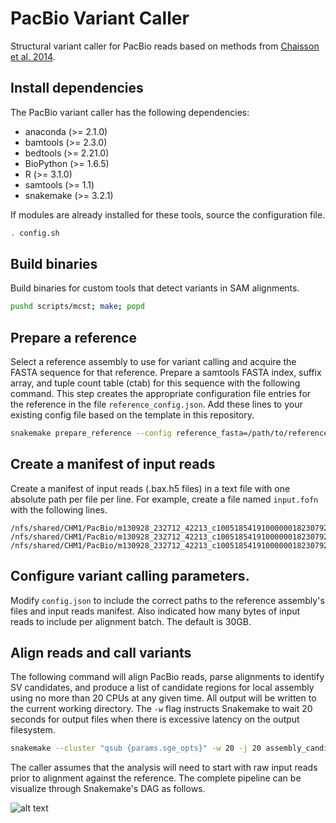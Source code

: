 # PacBio Variant Caller

Structural variant caller for PacBio reads based on methods from [Chaisson et
al. 2014](http://www.nature.com/nature/journal/vaop/ncurrent/full/nature13907.html).

## Install dependencies

The PacBio variant caller has the following dependencies:

  - anaconda (>= 2.1.0)
  - bamtools (>= 2.3.0)
  - bedtools (>= 2.21.0)
  - BioPython (>= 1.6.5)
  - R (>= 3.1.0)
  - samtools (>= 1.1)
  - snakemake (>= 3.2.1)

If modules are already installed for these tools, source the configuration file.

```bash
. config.sh
```

## Build binaries

Build binaries for custom tools that detect variants in SAM alignments.

```bash
pushd scripts/mcst; make; popd
```

## Prepare a reference

Select a reference assembly to use for variant calling and acquire the FASTA
sequence for that reference. Prepare a samtools FASTA index, suffix array, and
tuple count table (ctab) for this sequence with the following command. This step
creates the appropriate configuration file entries for the reference in the file
``reference_config.json``. Add these lines to your existing config file based on
the template in this repository.

```bash
snakemake prepare_reference --config reference_fasta=/path/to/reference.fasta
```

## Create a manifest of input reads

Create a manifest of input reads (.bax.h5 files) in a text file with one
absolute path per file per line. For example, create a file named `input.fofn`
with the following lines.

```
/nfs/shared/CHM1/PacBio/m130928_232712_42213_c100518541910000001823079209281310_s1_p0.1.bax.h5
/nfs/shared/CHM1/PacBio/m130928_232712_42213_c100518541910000001823079209281310_s1_p0.2.bax.h5
/nfs/shared/CHM1/PacBio/m130928_232712_42213_c100518541910000001823079209281310_s1_p0.3.bax.h5
```

## Configure variant calling parameters.

Modify `config.json` to include the correct paths to the reference assembly's
files and input reads manifest. Also indicated how many bytes of input reads to
include per alignment batch. The default is 30GB.

## Align reads and call variants

The following command will align PacBio reads, parse alignments to identify SV
candidates, and produce a list of candidate regions for local assembly using no
more than 20 CPUs at any given time. All output will be written to the current
working directory. The `-w` flag instructs Snakemake to wait 20 seconds for
output files when there is excessive latency on the output filesystem.

```bash
snakemake --cluster "qsub {params.sge_opts}" -w 20 -j 20 assembly_candidates.bed
```

The caller assumes that the analysis will need to start with raw input reads
prior to alignment against the reference. The complete pipeline can be visualize
through Snakemake's DAG as follows.

![alt text](https://raw.githubusercontent.com/EichlerLab/pacbio_variant_caller/master/pipeline.png?token=AAFNfD2eMQivs1n82iTL6pD7Mo5TorUuks5U27iIwA%3D%3D "Snakemake DAG for the SV caller pipeline")
